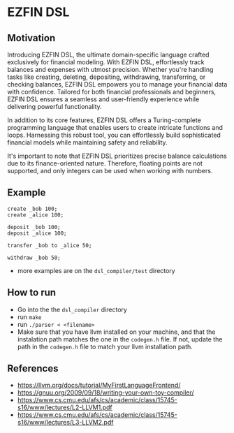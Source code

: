 # EZFIN DSL

## Motivation

Introducing EZFIN DSL, the ultimate domain-specific language crafted exclusively for financial modeling. With EZFIN DSL, effortlessly track balances and expenses with utmost precision. Whether you're handling tasks like creating, deleting, depositing, withdrawing, transferring, or checking balances, EZFIN DSL empowers you to manage your financial data with confidence. Tailored for both financial professionals and beginners, EZFIN DSL ensures a seamless and user-friendly experience while delivering powerful functionality.

In addition to its core features, EZFIN DSL offers a Turing-complete programming language that enables users to create intricate functions and loops. Harnessing this robust tool, you can effortlessly build sophisticated financial models while maintaining safety and reliability.

It's important to note that EZFIN DSL prioritizes precise balance calculations due to its finance-oriented nature. Therefore, floating points are not supported, and only integers can be used when working with numbers.

## Example

```
create _bob 100;
create _alice 100;

deposit _bob 100;
deposit _alice 100;

transfer _bob to _alice 50;

withdraw _bob 50;
```

* more examples are on the `dsl_compiler/test` directory

## How to run

* Go into the the `dsl_compiler` directory
* run `make`
* run `./parser < <filename>`
* Make sure that you have llvm installed on your machine, and that the instalation path matches the one in the `codegen.h` file. If not, update the path in the `codegen.h` file to match your llvm installation path.

## References

* https://llvm.org/docs/tutorial/MyFirstLanguageFrontend/
* https://gnuu.org/2009/09/18/writing-your-own-toy-compiler/
* https://www.cs.cmu.edu/afs/cs/academic/class/15745-s16/www/lectures/L2-LLVM1.pdf
* https://www.cs.cmu.edu/afs/cs/academic/class/15745-s16/www/lectures/L3-LLVM2.pdf
